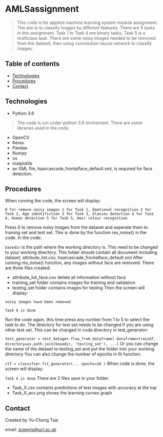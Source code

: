 # AMLSassignment
> This code is for applied machine learning system module assignment. The aim is to classify images by different features.
> There are 5 tasks in this assignment. Task 1 to Task 4 are binary tasks, Task 5 is a multiclass task.
> There are some noisy images needed to be removed from the dataset, then using convolution neural network to classify images.

## Table of contents
* [Technologies](#technologies)
* [Procedures](#procedures)
* [Contact](#contact)

## Technologies
* Python 3.6

> The code is run under python 3.6 enviroment. There are some libraries used in the code:
* OpenCV
* Keras
* Pandas
* Numpy
* os
* matplotlib
* an XML file, haarcascade_frontalface_default.xml, is required for face detection.

## Procedures
When running the code, the screen will display:

`0 for remove noisy images
 1 for Task 1, Emotional recognition
 2 for Task 2, Age identifiction
 3 for Task 3, Glasses detection
 4 for Task 4, Human detection
 5 for Task 5, Hair colour recognition`

Press 0 to remove noisy images from the dataset and seperate them to training set and test set.
This is done by the function rev_noise() in the code.
In the code:

`basedir` is the path where the working directory is. This need to be changed to your working directory.
This folder should contain all document including dataset, attribute_list.csv, haarcascade_frontalface_default.xml
After running rev_noise() function, any images without face are removed.
There are three files created:
* attribute_list_face.csv delete all information without face
* training_set folder contains images for training and validation
* testing_set folder contains images for testing
Then the screen will display:

`noisy images have been removed`

`Task 0 is done`

Run the code again, this time press any number from 1 to 5 to select the task to do.
The directory for test set needs to be changed if you are using other test set.
This can be changed in code directory in test_generator:

`test_generator = test_datagen.flow_from_dataframe(
        dataframe=traindf,
        directory=os.path.join(basedir, 'testing_set'),
        ...)`
Or you can change the name of the dataset to testing_set and put the folder into your working directory
You can also change the number of epochs in fit function:

`clf = classifier.fit_generator(...
                                   epochs=10
                                   )`
When code is done, the screen will display:

`Task X is done`
There are 2 files save in your folder.
* Task_X.csv contains predictions of test images with accuracy at the top
* Task_X_acc.png shows the learning curves graph

## Contact
Created by Yu-Cheng Tsai

email: zceeyts@ucl.ac.uk
